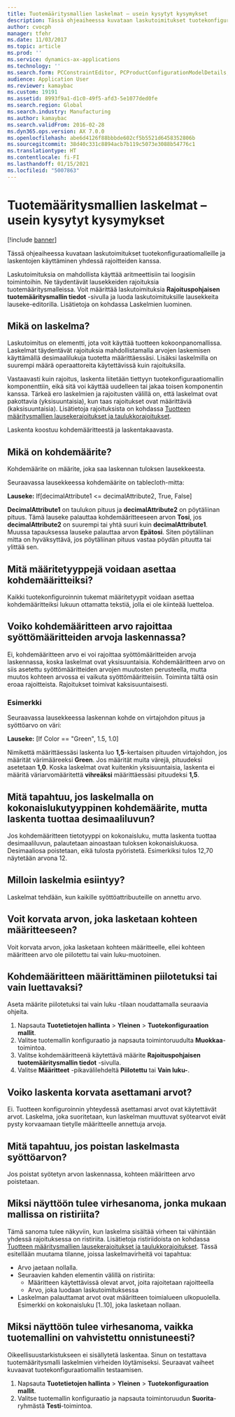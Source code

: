 ```yaml
---
title: Tuotemääritysmallien laskelmat – usein kysytyt kysymykset
description: Tässä ohjeaiheessa kuvataan laskutoimitukset tuotekonfiguraatiomalleille ja laskentojen käyttäminen yhdessä rajoitteiden kanssa.
author: cvocph
manager: tfehr
ms.date: 11/03/2017
ms.topic: article
ms.prod: ''
ms.service: dynamics-ax-applications
ms.technology: ''
ms.search.form: PCConstraintEditor, PCProductConfigurationModelDetails, PCRuntimeConfigurator
audience: Application User
ms.reviewer: kamaybac
ms.custom: 19191
ms.assetid: 8993f9a1-d1c0-49f5-afd3-5e1077ded0fe
ms.search.region: Global
ms.search.industry: Manufacturing
ms.author: kamaybac
ms.search.validFrom: 2016-02-28
ms.dyn365.ops.version: AX 7.0.0
ms.openlocfilehash: abe6d4126f88bbbde602cf5b5521d6458352806b
ms.sourcegitcommit: 38d40c331c8894acb7b119c5073e3088b54776c1
ms.translationtype: HT
ms.contentlocale: fi-FI
ms.lasthandoff: 01/15/2021
ms.locfileid: "5007863"
---
```

# <a name="calculations-for-product-configuration-models-faq"></a>Tuotemääritysmallien laskelmat – usein kysytyt kysymykset

[!include [banner](../includes/banner.md)]

Tässä ohjeaiheessa kuvataan laskutoimitukset tuotekonfiguraatiomalleille ja laskentojen käyttäminen yhdessä rajoitteiden kanssa.

Laskutoimituksia on mahdollista käyttää aritmeettisiin tai loogisiin toimintoihin. Ne täydentävät lausekkeiden rajoituksia tuotemääritysmalleissa. Voit määrittää laskutoimituksia **Rajoituspohjaisen tuotemääritysmallin tiedot** -sivulla ja luoda laskutoimituksille lausekkeita lauseke-editorilla. Lisätietoja on kohdassa Laskelmien luominen.

## <a name="what-is-a-calculation"></a>Mikä on laskelma?
Laskutoimitus on elementti, jota voit käyttää tuotteen kokoonpanomallissa. Laskelmat täydentävät rajoituksia mahdollistamalla arvojen laskemisen käyttämällä desimaalilukuja tuotetta määrittäessäsi. Lisäksi laskelmilla on suurempi määrä operaattoreita käytettävissä kuin rajoituksilla.  

Vastaavasti kuin rajoitus, laskenta liitetään tiettyyn tuotekonfiguraatiomallin komponenttiin, eikä sitä voi käyttää uudelleen tai jakaa toisen komponentin kanssa. Tärkeä ero laskelmien ja rajoitusten välillä on, että laskelmat ovat pakottavia (yksisuuntaisia), kun taas rajoitukset ovat määrittäviä (kaksisuuntaisia). Lisätietoja rajoituksista on kohdassa [Tuotteen määritysmallien lausekerajoitukset ja taulukkorajoitukset](expression-constraints-table-constraints-product-configuration-models.md).  

Laskenta koostuu kohdemääritteestä ja laskentakaavasta.

## <a name="what-is-a-target-attribute"></a>Mikä on kohdemäärite?
Kohdemäärite on määrite, joka saa laskennan tuloksen lausekkeesta.  

Seuraavassa lausekkeessa kohdemäärite on tablecloth-mitta:  

**Lauseke:** If\[decimalAttribute1 &lt;= decimalAttribute2, True, False\]  

**DecimalAttribute1** on taulukon pituus ja **decimalAttribute2** on pöytäliinan pituus. Tämä lauseke palauttaa kohdemääritteeseen arvon **Tosi**, jos **decimalAttribute2** on suurempi tai yhtä suuri kuin **decimalAttribute1**. Muussa tapauksessa lauseke palauttaa arvon **Epätosi**. Siten pöytäliinan mitta on hyväksyttävä, jos pöytäliinan pituus vastaa pöydän pituutta tai ylittää sen.

## <a name="what-attribute-types-can-be-set-to-target-attributes"></a>Mitä määritetyyppejä voidaan asettaa kohdemääritteiksi?
Kaikki tuotekonfiguroinnin tukemat määritetyypit voidaan asettaa kohdemääritteiksi lukuun ottamatta tekstiä, jolla ei ole kiinteää luetteloa.

## <a name="can-the-value-of-a-target-attribute-restrict-the-values-of-the-input-attributes-in-a-calculation"></a>Voiko kohdemääritteen arvo rajoittaa syöttömääritteiden arvoja laskennassa?
Ei, kohdemääritteen arvo ei voi rajoittaa syöttömääritteiden arvoja laskennassa, koska laskelmat ovat yksisuuntaisia. Kohdemääritteen arvo on siis asetettu syöttömääritteiden arvojen muutosten perusteella, mutta muutos kohteen arvossa ei vaikuta syöttömääritteisiin. Toiminta tältä osin eroaa rajoitteista. Rajoitukset toimivat kaksisuuntaisesti.

### <a name="example"></a>Esimerkki

Seuraavassa lausekkeessa laskennan kohde on virtajohdon pituus ja syöttöarvo on väri:  

**Lauseke:** \[If Color == "Green", 1.5, 1.0\]  

Nimikettä määrittäessäsi laskenta luo **1,5**-kertaisen pituuden virtajohdon, jos määrität värimääreeksi **Green**. Jos määrität muita värejä, pituudeksi asetetaan **1,0**. Koska laskelmat ovat kuitenkin yksisuuntaisia, laskenta ei määritä väriarvomääritettä **vihreäksi** määrittäessäsi pituudeksi **1,5**.

## <a name="what-happens-if-a-calculation-has-a-target-attribute-of-the-integer-type-but-a-calculation-generates-a-decimal-number"></a>Mitä tapahtuu, jos laskelmalla on kokonaislukutyyppinen kohdemäärite, mutta laskenta tuottaa desimaaliluvun?
Jos kohdemääritteen tietotyyppi on kokonaisluku, mutta laskenta tuottaa desimaaliluvun, palautetaan ainoastaan tuloksen kokonaislukuosa. Desimaaliosa poistetaan, eikä tulosta pyöristetä. Esimerkiksi tulos 12,70 näytetään arvona 12.

## <a name="when-do-calculations-occur"></a>Milloin laskelmia esiintyy?
Laskelmat tehdään, kun kaikille syöttöattribuuteille on annettu arvo.

## <a name="can-i-overwrite-the-value-that-is-calculated-for-the-target-attribute"></a>Voit korvata arvon, joka lasketaan kohteen määritteeseen?
Voit korvata arvon, joka lasketaan kohteen määritteelle, ellei kohteen määritteen arvo ole piilotettu tai vain luku-muotoinen.

## <a name="how-do-i-set-a-target-attribute-as-hidden-or-read-only"></a>Kohdemääritteen määrittäminen piilotetuksi tai vain luettavaksi?
Aseta määrite piilotetuksi tai vain luku -tilaan noudattamalla seuraavia ohjeita.

1.  Napsauta **Tuotetietojen hallinta** &gt; **Yleinen** &gt; **Tuotekonfiguraation mallit**.
2.  Valitse tuotemallin konfiguraatio ja napsauta toimintoruudulta **Muokkaa**-toimintoa.
3.  Valitse kohdemääritteenä käytettävä määrite **Rajoituspohjaisen tuotemääritysmallin tiedot** -sivulla.
4.  Valitse **Määritteet** -pikavälilehdeltä **Piilotettu** tai **Vain luku-**.

## <a name="can-a-calculation-overwrite-the-values-that-i-set"></a>Voiko laskenta korvata asettamani arvot?
Ei. Tuotteen konfiguroinnin yhteydessä asettamasi arvot ovat käytettävät arvot. Laskelma, joka suoritetaan, kun laskelman muuttuvat syötearvot eivät pysty korvaamaan tietylle määritteelle annettuja arvoja.

## <a name="what-happens-if-i-remove-an-input-value-in-a-calculation"></a>Mitä tapahtuu, jos poistan laskelmasta syöttöarvon?
Jos poistat syötetyn arvon laskennassa, kohteen määritteen arvo poistetaan.

## <a name="why-do-i-receive-an-error-message-that-says-that-my-model-is-in-contradiction"></a>Miksi näyttöön tulee virhesanoma, jonka mukaan mallissa on ristiriita?
Tämä sanoma tulee näkyviin, kun laskelma sisältää virheen tai vähintään yhdessä rajoituksessa on ristiriita. Lisätietoja ristiriidoista on kohdassa [Tuotteen määritysmallien lausekerajoitukset ja taulukkorajoitukset](expression-constraints-table-constraints-product-configuration-models.md). Tässä esitellään muutama tilanne, joissa laskelmavirheitä voi tapahtua:

-   Arvo jaetaan nollalla.
-   Seuraavien kahden elementin välillä on ristiriita:
    -   Määritteen käytettävissä olevat arvot, joita rajoitetaan rajoitteella
    -   Arvo, joka luodaan laskutoimituksessa
-   Laskelman palauttamat arvot ovat määritteen toimialueen ulkopuolella. Esimerkki on kokonaisluku \[1..10\], joka lasketaan nollaan.

## <a name="why-do-i-receive-an-error-message-even-though-i-successfully-validated-my-product-model"></a>Miksi näyttöön tulee virhesanoma, vaikka tuotemallini on vahvistettu onnistuneesti?
Oikeellisuustarkistukseen ei sisällytetä laskentaa. Sinun on testattava tuotemääritysmalli laskelmien virheiden löytämiseksi. Seuraavat vaiheet kuvaavat tuotekonfiguraatiomallin testaamisen.

1.  Napsauta **Tuotetietojen hallinta** &gt; **Yleinen** &gt; **Tuotekonfiguraation mallit**.
2.  Valitse tuotemallin konfiguraatio ja napsauta toimintoruudun **Suorita**-ryhmästä **Testi**-toimintoa.




